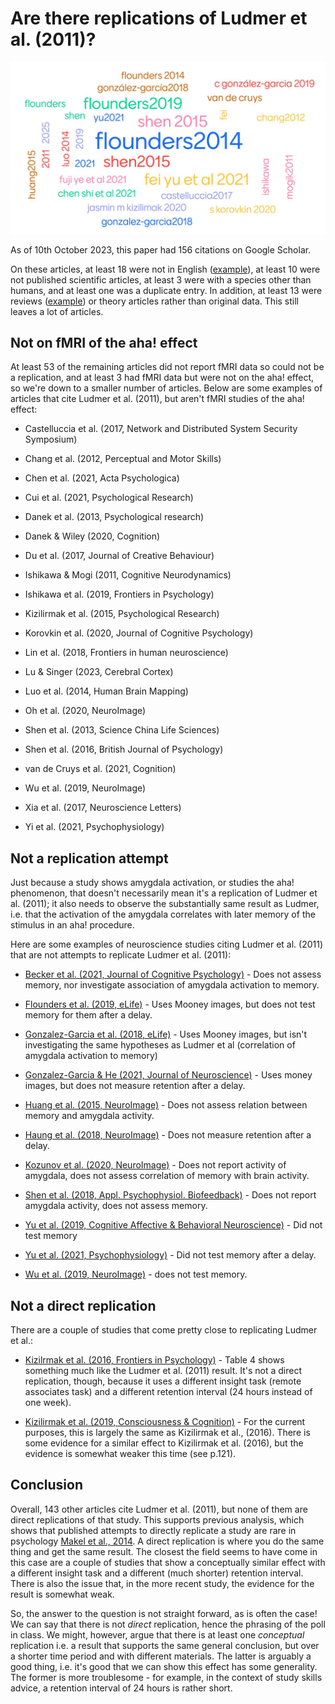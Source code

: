 # Are there replications of Ludmer et al. (2011)?

![word cloud](ludmer.png)

As of 10th October 2023, this paper had 156 citations on Google Scholar.

On these articles, at least 18 were not in English ([example](https://journal.psych.ac.cn/xlxb/CN/10.3724/SP.J.1041.2021.00837)), at least 10 were not published scientific articles, at least 3 were with a species other than humans, and at least one was a duplicate entry. In addition, at least 13 were reviews ([example](https://www.ncbi.nlm.nih.gov/pmc/articles/PMC3574774/)) or theory articles rather than original data. This still leaves a lot of articles.

## Not on fMRI of the aha! effect

At least 53 of the remaining articles did not report fMRI data so could not be a replication, and at least 3 had fMRI data but were not on the aha! effect, so we're down to a smaller number of articles. Below are some examples of articles that cite Ludmer et al. (2011), but aren't fMRI studies of the aha! effect:

- Castelluccia et al. (2017, Network and Distributed System Security Symposium)

- Chang et al. (2012, Perceptual and Motor Skills)

- Chen et al. (2021, Acta Psychologica)

- Cui et al. (2021, Psychological Research)

- Danek et al. (2013, Psychological research)

- Danek & Wiley (2020, Cognition)

- Du et al. (2017, Journal of Creative Behaviour)

- Ishikawa & Mogi (2011, Cognitive Neurodynamics)

- Ishikawa et al. (2019, Frontiers in Psychology) 

- Kizilirmak et al. (2015, Psychological Research)

- Korovkin et al. (2020, Journal of Cognitive Psychology)

- Lin et al. (2018, Frontiers in human neuroscience)

- Lu & Singer (2023, Cerebral Cortex)

- Luo et al. (2014, Human Brain Mapping)

- Oh et al. (2020, NeuroImage)

- Shen et al. (2013, Science China Life Sciences)

- Shen et al. (2016, British Journal of Psychology)

- van de Cruys et al. (2021, Cognition)

- Wu et al. (2019, NeuroImage)

- Xia et al. (2017, Neuroscience Letters)

- Yi et al. (2021, Psychophysiology) 

## Not a replication attempt

Just because a study shows amygdala activation, or studies the aha! phenomenon, that doesn't necessarily mean it's a replication of Ludmer et al. (2011); it also needs to observe the substantially same result as Ludmer, i.e. that the activation of the amygdala correlates with later memory of the stimulus in an aha! procedure. 

Here are some examples of neuroscience studies citing Ludmer et al. (2011) that are not attempts to replicate Ludmer et al. (2011):

- [Becker et al. (2021, Journal of Cognitive Psychology)](https://www.researchgate.net/profile/Maxi-Becker/publication/343497974_Verbal_insight_revisited_-_Dissociable_neurocognitive_processes_underlying_solutions_accompanied_by_an_AHA_experience_with_and_without_prior_restructuring/links/5f312b1592851cd302ebff87/Verbal-insight-revisited-Dissociable-neurocognitive-processes-underlying-solutions-accompanied-by-an-AHA-experience-with-and-without-prior-restructuring.pdf) - Does not assess memory, nor investigate association of amygdala activation to memory.

- [Flounders et al. (2019, eLife)](https://elifesciences.org/articles/41861.pdf) - Uses Mooney images, but does not test memory for them after a delay. 

- [Gonzalez-Garcia et al. (2018, eLife)](https://elifesciences.org/articles/36068.pdf) - Uses Mooney images, but isn't investigating the same hypotheses as Ludmer et al (correlation of amygdala activation to memory)

- [Gonzalez-Garcia & He (2021, Journal of Neuroscience)](https://www.jneurosci.org/content/jneuro/41/1/167.full.pdf) - Uses money images, but does not measure retention after a delay.

- [Huang et al. (2015, NeuroImage)](http://39.105.135.139/media/files/30.pdf) - Does not assess relation between memory and amygdala activity.

- [Haung et al. (2018, NeuroImage)](http://39.105.135.139/media/files/47.pdf) - Does not measure retention after a delay.

- [Kozunov et al. (2020, NeuroImage)](https://www.ncbi.nlm.nih.gov/pmc/articles/PMC7762843/pdf/main.pdf) - Does not report activity of amygdala, does not assess correlation of memory with brain activity. 

- [Shen et al. (2018, Appl. Psychophysiol. Biofeedback)](http://39.105.135.139/media/files/49.pdf) - Does not report amygdala activity, does not assess memory.

- [Yu et al. (2019, Cognitive Affective & Behavioral Neuroscience)](https://link.springer.com/article/10.3758/s13415-019-00702-6) - Did not test memory

- [Yu et al. (2021, Psychophysiology)](https://onlinelibrary.wiley.com/doi/abs/10.1111/psyp.13886?casa_token=t6vvyc2TFtEAAAAA:ePccXYPejXnA5tfId1d1JjAfc_UGhUYni004LHtVYbPd1zFuLLNhT5xg35pT7TZv7BHCfXkj9P3ygJg) - Did not test memory after a delay.

- [Wu et al. (2019, NeuroImage)](https://www.sciencedirect.com/science/article/pii/S1053811919305580) - does not test memory.

## Not a direct replication

There are a couple of studies that come pretty close to replicating Ludmer et al.:

- [Kizilrmak et al. (2016, Frontiers in Psychology)](https://www.frontiersin.org/articles/10.3389/fpsyg.2016.01693/full) - Table 4 shows something much like the Ludmer et al. (2011) result. It's not a direct replication, though, because it uses a different insight task (remote associates task) and a different retention interval (24 hours instead of one week).

- [Kizilirmak et al. (2019, Consciousness & Cognition)](https://reader.elsevier.com/reader/sd/pii/S105381001830566X?token=EF434E82863D4EEC007C609DB2C87EFB3B282F3718568C5B78B1C6CAE2465B4135C5FD80CA9ABD175525FD5232E683C1&originRegion=eu-west-1&originCreation=20211006091820) - For the current purposes, this is largely the same as Kizilirmak et al., (2016). There is some evidence for a similar effect to Kizilirmak et al. (2016), but the evidence is somewhat weaker this time (see p.121). 

## Conclusion

Overall, 143 other articles cite Ludmer et al. (2011), but none of them are direct replications of that study. This supports previous analysis, which shows that published attempts to directly replicate a study are rare in psychology [Makel et al., 2014](https://www.researchgate.net/profile/Matthew-Makel/publication/258180081_Replications_in_Psychology_Research_How_Often_Do_They_Really_Occur/links/00b49534d1bb6e6fe5000000/Replications-in-Psychology-Research-How-Often-Do-They-Really-Occur.pdf).  A direct replication is where you do the same thing and get the same result. The closest the field seems to have come in this case are a couple of studies that show a conceptually similar effect with a different insight task and a different (much shorter) retention interval. There is also the issue that, in the more recent study, the evidence for the result is somewhat weak. 

So, the answer to the question is not straight forward, as is often the case! We can say that there is not _direct_ replication, hence the phrasing of the poll in class. We might, however, argue that there is at least one _conceptual_ replication i.e. a result that supports the same general conclusion, but over a shorter time period and with different materials. The latter is arguably a good thing, i.e. it's good that we can show this effect has some generality. The former is more troublesome - for example, in the context of study skills advice, a retention interval of 24 hours is rather short. 

